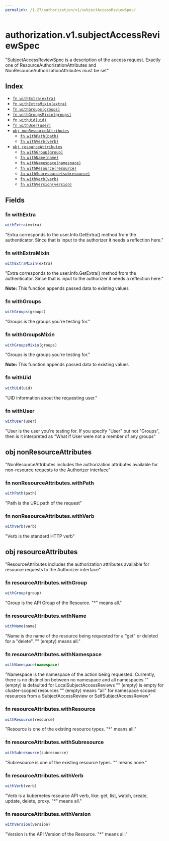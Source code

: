 ```yaml
---
permalink: /1.27/authorization/v1/subjectAccessReviewSpec/
---
```


# authorization.v1.subjectAccessReviewSpec

"SubjectAccessReviewSpec is a description of the access request.  Exactly one of ResourceAuthorizationAttributes and NonResourceAuthorizationAttributes must be set"

## Index

* [`fn withExtra(extra)`](#fn-withextra)
* [`fn withExtraMixin(extra)`](#fn-withextramixin)
* [`fn withGroups(groups)`](#fn-withgroups)
* [`fn withGroupsMixin(groups)`](#fn-withgroupsmixin)
* [`fn withUid(uid)`](#fn-withuid)
* [`fn withUser(user)`](#fn-withuser)
* [`obj nonResourceAttributes`](#obj-nonresourceattributes)
  * [`fn withPath(path)`](#fn-nonresourceattributeswithpath)
  * [`fn withVerb(verb)`](#fn-nonresourceattributeswithverb)
* [`obj resourceAttributes`](#obj-resourceattributes)
  * [`fn withGroup(group)`](#fn-resourceattributeswithgroup)
  * [`fn withName(name)`](#fn-resourceattributeswithname)
  * [`fn withNamespace(namespace)`](#fn-resourceattributeswithnamespace)
  * [`fn withResource(resource)`](#fn-resourceattributeswithresource)
  * [`fn withSubresource(subresource)`](#fn-resourceattributeswithsubresource)
  * [`fn withVerb(verb)`](#fn-resourceattributeswithverb)
  * [`fn withVersion(version)`](#fn-resourceattributeswithversion)

## Fields

### fn withExtra

```ts
withExtra(extra)
```

"Extra corresponds to the user.Info.GetExtra() method from the authenticator.  Since that is input to the authorizer it needs a reflection here."

### fn withExtraMixin

```ts
withExtraMixin(extra)
```

"Extra corresponds to the user.Info.GetExtra() method from the authenticator.  Since that is input to the authorizer it needs a reflection here."

**Note:** This function appends passed data to existing values

### fn withGroups

```ts
withGroups(groups)
```

"Groups is the groups you're testing for."

### fn withGroupsMixin

```ts
withGroupsMixin(groups)
```

"Groups is the groups you're testing for."

**Note:** This function appends passed data to existing values

### fn withUid

```ts
withUid(uid)
```

"UID information about the requesting user."

### fn withUser

```ts
withUser(user)
```

"User is the user you're testing for. If you specify \"User\" but not \"Groups\", then is it interpreted as \"What if User were not a member of any groups"

## obj nonResourceAttributes

"NonResourceAttributes includes the authorization attributes available for non-resource requests to the Authorizer interface"

### fn nonResourceAttributes.withPath

```ts
withPath(path)
```

"Path is the URL path of the request"

### fn nonResourceAttributes.withVerb

```ts
withVerb(verb)
```

"Verb is the standard HTTP verb"

## obj resourceAttributes

"ResourceAttributes includes the authorization attributes available for resource requests to the Authorizer interface"

### fn resourceAttributes.withGroup

```ts
withGroup(group)
```

"Group is the API Group of the Resource.  \"*\" means all."

### fn resourceAttributes.withName

```ts
withName(name)
```

"Name is the name of the resource being requested for a \"get\" or deleted for a \"delete\". \"\" (empty) means all."

### fn resourceAttributes.withNamespace

```ts
withNamespace(namespace)
```

"Namespace is the namespace of the action being requested.  Currently, there is no distinction between no namespace and all namespaces \"\" (empty) is defaulted for LocalSubjectAccessReviews \"\" (empty) is empty for cluster-scoped resources \"\" (empty) means \"all\" for namespace scoped resources from a SubjectAccessReview or SelfSubjectAccessReview"

### fn resourceAttributes.withResource

```ts
withResource(resource)
```

"Resource is one of the existing resource types.  \"*\" means all."

### fn resourceAttributes.withSubresource

```ts
withSubresource(subresource)
```

"Subresource is one of the existing resource types.  \"\" means none."

### fn resourceAttributes.withVerb

```ts
withVerb(verb)
```

"Verb is a kubernetes resource API verb, like: get, list, watch, create, update, delete, proxy.  \"*\" means all."

### fn resourceAttributes.withVersion

```ts
withVersion(version)
```

"Version is the API Version of the Resource.  \"*\" means all."